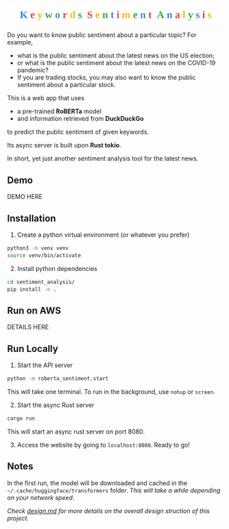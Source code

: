 ![logo](https://github.com/Mushroom-Wang/news-sentiment-analysis/blob/1417c5138afef6d1cc7b5086ab008774a8f35f20/logo)

Do you want to know public sentiment about a particular topic? For example,
- what is the public sentiment about the latest news on the US election;
- or what is the public sentiment about the latest news on the COVID-19 pandemic?
- If you are trading stocks, you may also want to know the public sentiment about a particular stock.

This is a web app that uses 
- a pre-trained **RoBERTa** model 
- and information retrieved from **DuckDuckGo**  

to predict the public sentiment of given keywords. 

Its async server is built upon **Rust tokio**. 

In short, yet just another sentiment analysis tool for the latest news.

## Demo 
DEMO HERE

## Installation
1. Create a python virtual environment (or whatever you prefer)
```bash
python3 -m venv venv
source venv/bin/activate
```

2. Install python dependencies
```bash
cd sentiment_analysis/
pip install -e .
```


## Run on AWS
DETAILS HERE

## Run Locally

1. Start the API server

```bash
python -m roberta_sentiment.start  
```

This will take one terminal. To run in the background, use `nohup` or `screen`.

2. Start the async Rust server

```bash
cargo run 
```

This will start an async rust server on port 8080.

3. Access the website by going to `localhost:8080`. Ready to go!

## Notes
In the first run, the model will be downloaded and cached in the `~/.cache/huggingface/transformers` folder. *This will take a while depending on your network speed*.

*Check [design.md](docs/design.md) for more details on the overall design struction of this project.*
